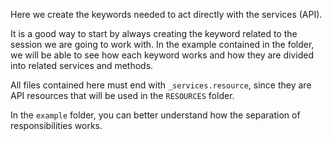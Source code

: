 Here we create the keywords needed to act directly with the services (API).

It is a good way to start by always creating the keyword related to the session we are going to work with. In the example contained in the folder, we will be able to see how each keyword works and how they are divided into related services and methods.

All files contained here must end with `_services.resource`, since they are API resources that will be used in the `RESOURCES` folder.

In the `example` folder, you can better understand how the separation of responsibilities works.
